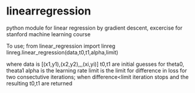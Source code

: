 # linearregression
python module for linear regression by gradient descent, excercise for stanford machine learning course

To use;
from linear_regression import linreg
linreg.linear_regression(data,t0,t1,alpha,limit)

where
data is [(x1,y1),(x2,y2),,,(xi,yi)]
t0,t1 are initial guesses for theta0, theata1
alpha is the learning rate
limit is the limit for difference in loss for two consectutive iterations;  when difference<limit iteration stops and the resulting t0,t1 are returned
